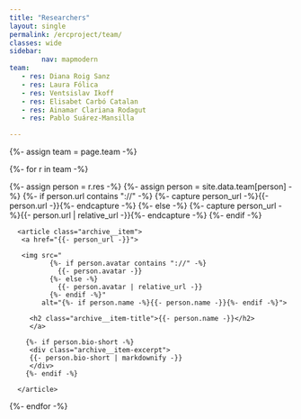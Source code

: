 ```yaml
---
title: "Researchers"
layout: single
permalink: /ercproject/team/
classes: wide
sidebar:
        nav: mapmodern
team:
   - res: Diana Roig Sanz
   - res: Laura Fólica
   - res: Ventsislav Ikoff
   - res: Elisabet Carbó Catalan
   - res: Ainamar Clariana Rodagut
   - res: Pablo Suárez-Mansilla

---
```

<section class="entries-grid">
{%- assign team = page.team -%}

{%- for r in team -%}

   <div class="grid__item-adjust">
   {%- assign person = r.res -%}
   {%- assign person = site.data.team[person] -%}
    {%- if person.url contains "://" -%}
      {%- capture person_url -%}{{- person.url -}}{%- endcapture -%}
    {%- else -%}
      {%- capture person_url -%}{{- person.url | relative_url -}}{%- endcapture -%}
    {%- endif -%}

      <article class="archive__item">
       <a href="{{- person_url -}}">

       <img src="
              {%- if person.avatar contains "://" -%}
                {{- person.avatar -}}
              {%- else -%}
                {{- person.avatar | relative_url -}}
              {%- endif -%}"
            alt="{%- if person.name -%}{{- person.name -}}{%- endif -%}">

         <h2 class="archive__item-title">{{- person.name -}}</h2>
         </a>

        {%- if person.bio-short -%}
         <div class="archive__item-excerpt">
         {{- person.bio-short | markdownify -}}
         </div>
        {%- endif -%}

      </article>
   </div>
{%- endfor -%}
</section>
